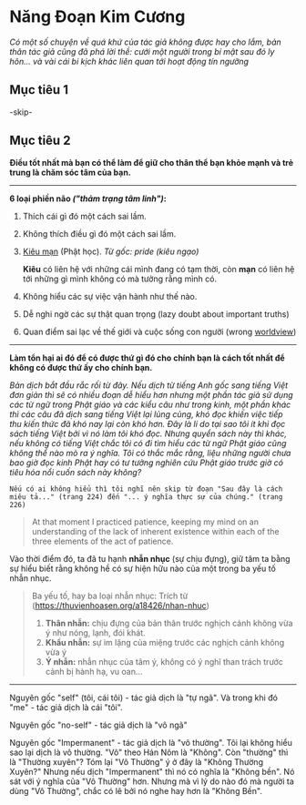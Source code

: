 # Năng Đoạn Kim Cương

*Có một số chuyện về quá khứ của tác giả không được hay cho lắm, bản thân tác giả cũng đã phá lời thề: cưới một người trong bí mật sau đó ly hôn... và vài cái bi kịch khác liên quan tới hoạt động tín ngưỡng*

## Mục tiêu 1
-skip-

## Mục tiêu 2

**Điều tốt nhất mà bạn có thể làm để giữ cho thân thể bạn khỏe mạnh và trẻ trung là chăm sóc tâm của bạn.**

---
**6 loại phiền não *("thảm trạng tâm linh")*:**

1. Thích cái gì đó một cách sai lầm.
2. Không thích điều gì đó một cách sai lầm.
3. [Kiêu mạn](https://thuvienhoasen.org/a7001/chuong-4-kieu-man-la-gi) (Phật học). *Từ gốc: pride (kiêu ngạo)* 
   
   **Kiêu** có liên hệ với những cái mình đang có tạm thời, còn **mạn** có liên hệ tới những gì mình không có mà tưởng rằng mình có.
4. Không hiểu các sự việc vận hành như thế nào.
5. Dễ nghi ngờ các sự thật quan trọng (lazy doubt about important truths)
6. Quan điểm sai lạc về thế giới và cuộc sống con người (wrong [worldview](http://definr.com/world%20view))
---
**Làm tổn hại ai đó để có được thứ gì đó cho chính bạn là cách tốt nhất để không có được thứ ấy cho chính bạn.**

*Bản dịch bắt đầu rắc rối từ đây. Nếu dịch từ tiếng Anh gốc sang tiếng Việt đơn giản thì sẽ có nhiều đoạn dễ hiểu hơn nhưng một phần tác giả sử dụng các từ ngữ trong Phật giáo và các kiểu câu như trong kinh, một phần khác thì các câu đã dịch sang tiếng Việt lại lủng củng, khó đọc khiến việc tiếp thu kiến thức đã khó nay lại còn khó hơn. Đây là lí do tại sao tôi ít khi đọc sách tiếng Việt bởi vì nó làm tôi khó đọc. Nhưng quyển sách này thì khác, nếu không có tiếng Việt chắc tôi có đi tìm hiểu các từ ngữ Phật giáo cũng không thể nào mò ra ý nghĩa. Tôi có thắc mắc rằng, liệu những người chưa bao giờ đọc kinh Phật hay có tư tưởng nghiên cứu Phật giáo trước giờ có tiêu hóa nổi cuốn sách này không?*

`Nếu có ai không hiểu thì tôi nghĩ nên skip từ đoạn "Sau đây là cách miêu tả..." (trang 224) đến "... ý nghĩa thực sự của chúng." (trang 226)`

> At that moment I practiced patience, keeping my mind on an understanding of the lack of inherent existence within each of the three elements of the act of patience.

Vào thời điểm đó, ta đã tu hạnh **nhẫn nhục** (sự chịu đựng), giữ tâm ta bằng sự hiểu biết rằng không hề có sự hiện hữu nào của một trong ba yếu tố nhẫn nhục.

> Ba yếu tố, hay ba loại nhẫn nhục: Trích từ (https://thuvienhoasen.org/a18426/nhan-nhuc)
> 1. **Thân nhẫn:** chịu đựng của bản thân trước nghịch cảnh không vừa ý như nóng, lạnh, đói khát.
> 2. **Khẩu nhẫn:** sự im lặng của miệng trước các nghịch cảnh không vừa ý
> 3. **Ý nhẫn:** nhẫn nhục của tâm ý, không có ý nghĩ than trách trước cảnh bị hành hạ, vu oan...
---

Nguyên gốc "self" (tôi, cái tôi) - tác giả dịch là "tự ngã". Và trong khi đó "me" - tác giả dịch là cái "tôi".

Nguyên gốc "no-self" - tác giả dịch là "vô ngã"

Nguyên gốc "Impermanent" - tác giả dịch là "vô thường". Tôi lại không hiểu sao lại dịch là vô thường. "Vô" theo Hán Nôm là "Không". Còn "thường" thì là "Thường xuyên"? Tóm lại "Vô Thường" ý ở đây là "Không Thường Xuyên?" Nhưng nếu dịch "Impermanent" thì nó có nghĩa là "Không bền". Nó sát với ý nghĩa của "Vô Thường" hơn. Nhưng mà vì lý do nào đó mà người ta dùng "Vô Thường", chắc có lẽ bởi nó nghe hay hơn là "Không Bền".
